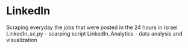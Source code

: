 # LinkedIn
Scraping everyday the jobs that were posted in the 24 hours in Israel
LinkedIn_sc.py - scarping script
LinkedIn_Analytics - data analysis and visualization
